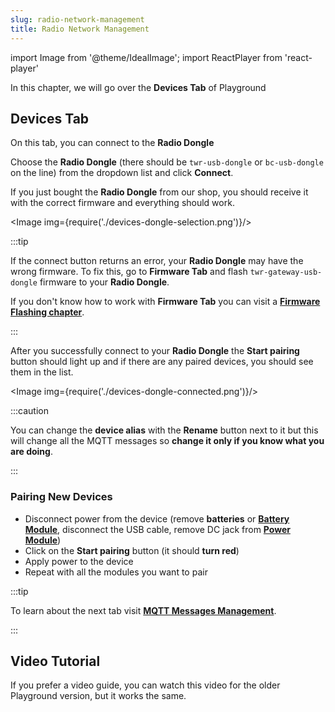 ```yaml
---
slug: radio-network-management
title: Radio Network Management
---
```

import Image from '@theme/IdealImage';
import ReactPlayer from 'react-player'

In this chapter, we will go over the **Devices Tab** of Playground
## Devices Tab

On this tab, you can connect to the **Radio Dongle**

Choose the **Radio Dongle** (there should be `twr-usb-dongle` or `bc-usb-dongle` on the line) from the dropdown list and click **Connect**.

If you just bought the **Radio Dongle** from our shop, you should receive it with the correct firmware and everything should work.

<Image img={require('./devices-dongle-selection.png')}/>
<br />

:::tip

If the connect button returns an error, your **Radio Dongle** may have the wrong firmware. To fix this, go to **Firmware Tab** and flash `twr-gateway-usb-dongle` firmware to your **Radio Dongle**.

If you don't know how to work with **Firmware Tab** you can visit a [**Firmware Flashing chapter**](./firmware-flashing.md).

:::

After you successfully connect to your **Radio Dongle** the **Start pairing** button should light up and if there are any paired devices, you should see them in the list.

<Image img={require('./devices-dongle-connected.png')}/>
<br />

:::caution

You can change the **device alias** with the **Rename** button next to it but this will change all the MQTT messages so **change it only if you know what you are doing**.

:::

### Pairing New Devices

- Disconnect power from the device (remove **batteries** or [**Battery Module**](../hardware-modules/about-battery-module.md), disconnect the USB cable, remove DC jack from [**Power Module**](../hardware-modules/about-power-module.md))
- Click on the **Start pairing** button (it should **turn red**)
- Apply power to the device
- Repeat with all the modules you want to pair

:::tip

To learn about the next tab visit [**MQTT Messages Management**](./mqtt-messages-management.md).

:::

## Video Tutorial

If you prefer a video guide, you can watch this video for the older Playground version, but it works the same.

<ReactPlayer controls url='https://youtu.be/ESrTEdV9PJQ' />

